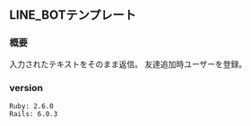 ## LINE_BOTテンプレート

### 概要
入力されたテキストをそのまま返信。
友達追加時ユーザーを登録。

### version
```
Ruby: 2.6.0
Rails: 6.0.3
```


